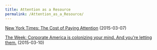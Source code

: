 ```yaml
---
title: Attention as a Resource
permalink: /Attention_as_a_Resource/
---
```


[New York Times: The Cost of Paying Attention](http://www.nytimes.com/2015/03/08/opinion/sunday/the-cost-of-paying-attention.html) (2015-03-07)

[The Week: Corporate America is colonizing your mind. And you're letting them.](http://theweek.com/articles/543302/corporate-america-colonizing-mind-youre-letting) (2015-03-10)